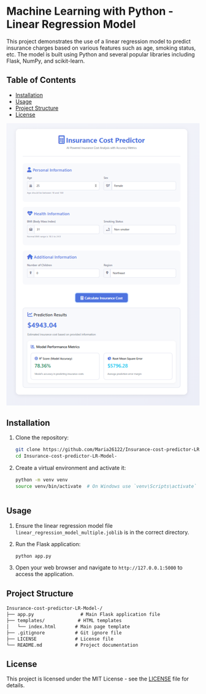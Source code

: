 # Machine Learning with Python - Linear Regression Model

This project demonstrates the use of a linear regression model to predict insurance charges based on various features such as age, smoking status, etc. The model is built using Python and several popular libraries including Flask, NumPy, and scikit-learn.

## Table of Contents
- [Installation](#installation)
- [Usage](#usage)
- [Project Structure](#project-structure)
- [License](#license)




![alt text](image.png)







## Installation

1. Clone the repository:
    ```bash
    git clone https://github.com/Maria26122/Insurance-cost-predictor-LR-Model-.git
    cd Insurance-cost-predictor-LR-Model-
    ```

2. Create a virtual environment and activate it:
    ```bash
    python -m venv venv
    source venv/bin/activate  # On Windows use `venv\Scripts\activate`
    ```


    ```

## Usage

1. Ensure the linear regression model file `linear_regression_model_multiple.joblib` is in the correct directory.

2. Run the Flask application:
    ```bash
    python app.py
    ```

3. Open your web browser and navigate to `http://127.0.0.1:5000` to access the application.

## Project Structure

```
Insurance-cost-predictor-LR-Model-/
├── app.py                 # Main Flask application file
├── templates/            # HTML templates
│   └── index.html       # Main page template
├── .gitignore           # Git ignore file
├── LICENSE              # License file
└── README.md            # Project documentation
```

## License

This project is licensed under the MIT License - see the [LICENSE](LICENSE) file for details.

